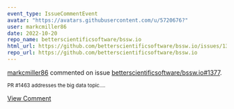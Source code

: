 ```yaml
---
event_type: IssueCommentEvent
avatar: "https://avatars.githubusercontent.com/u/5720676?"
user: markcmiller86
date: 2022-10-20
repo_name: betterscientificsoftware/bssw.io
html_url: https://github.com/betterscientificsoftware/bssw.io/issues/1377
repo_url: https://github.com/betterscientificsoftware/bssw.io
---
```


<a href='https://github.com/markcmiller86' target='_blank'>markcmiller86</a> commented on issue <a href='https://github.com/betterscientificsoftware/bssw.io/issues/1377' target='_blank'>betterscientificsoftware/bssw.io#1377</a>.

<small>PR #1463 addresses the big data topic....</small>

<a href='https://github.com/betterscientificsoftware/bssw.io/issues/1377' target='_blank'>View Comment</a>